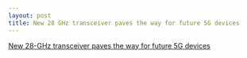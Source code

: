 ```yaml
---
layout: post
title: New 28 GHz transceiver paves the way for future 5G devices
---
```


[New 28-GHz transceiver paves the way for future 5G devices](https://www.sciencedaily.com/releases/2018/06/180611133522.htm)
